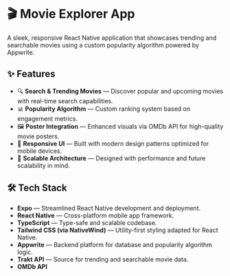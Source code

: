 # 🎬 Movie Explorer App

A sleek, responsive React Native application that showcases trending and searchable movies using a custom popularity algorithm powered by Appwrite.

## ✨ Features

- 🔍 **Search & Trending Movies** — Discover popular and upcoming movies with real-time search capabilities.
- 📊 **Popularity Algorithm** — Custom ranking system based on engagement metrics.
- 🖼️ **Poster Integration** — Enhanced visuals via OMDb API for high-quality movie posters.
- 📱 **Responsive UI** — Built with modern design patterns optimized for mobile devices.
- 🚀 **Scalable Architecture** — Designed with performance and future scalability in mind.

## 🛠️ Tech Stack

- **Expo** — Streamlined React Native development and deployment.
- **React Native** — Cross-platform mobile app framework.
- **TypeScript** — Type-safe and scalable codebase.
- **Tailwind CSS (via NativeWind)** — Utility-first styling adapted for React Native.
- **Appwrite** — Backend platform for database and popularity algorithm logic.
- **Trakt API** — Source for trending and searchable movie data.
- **OMDb API**
